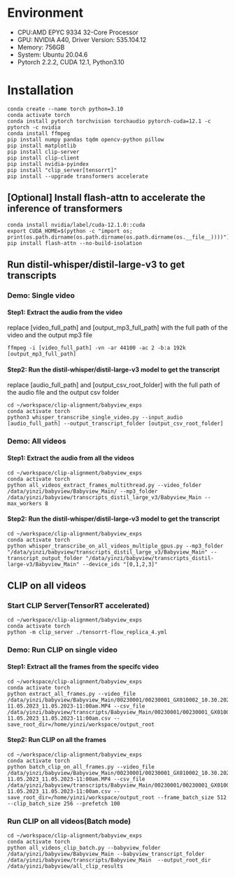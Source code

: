 # Environment

- CPU:AMD EPYC 9334 32-Core Processor
- GPU: NVIDIA A40,  Driver Version: 535.104.12 
- Memory: 756GB
- System: Ubuntu 20.04.6
- Pytorch 2.2.2, CUDA 12.1, Python3.10

# Installation

```
conda create --name torch python=3.10
conda activate torch
conda install pytorch torchvision torchaudio pytorch-cuda=12.1 -c pytorch -c nvidia
conda install ffmpeg
pip install numpy pandas tqdm opencv-python pillow
pip install matplotlib
pip install clip-server
pip install clip-client
pip install nvidia-pyindex 
pip install "clip_server[tensorrt]"
pip install --upgrade transformers accelerate
```
## [Optional] Install flash-attn to accelerate the inference of transformers
```
conda install nvidia/label/cuda-12.1.0::cuda
export CUDA_HOME=$(python -c "import os; print(os.path.dirname(os.path.dirname(os.path.dirname(os.__file__))))")
pip install flash-attn --no-build-isolation
```


## Run distil-whisper/distil-large-v3 to get transcripts

### Demo: Single video

#### Step1: Extract the audio from the video
replace [video_full_path] and [output_mp3_full_path] with the full path of the video and the output mp3 file
```
ffmpeg -i [video_full_path] -vn -ar 44100 -ac 2 -b:a 192k [output_mp3_full_path]
```
#### Step2: Run the distil-whisper/distil-large-v3 model to get the transcript
replace [audio_full_path] and [output_csv_root_folder] with the full path of the audio file and the output csv folder
```
cd ~/workspace/clip-alignment/babyview_exps
conda activate torch
python3 whisper_transcribe_single_video.py --input_audio [audio_full_path] --output_transcript_folder [output_csv_root_folder]
```

### Demo: All videos
#### Step1: Extract the audio from all the videos
```
cd ~/workspace/clip-alignment/babyview_exps
conda activate torch
python all_videos_extract_frames_multithread.py --video_folder /data/yinzi/babyview/Babyview_Main/ --mp3_folder /data/yinzi/babyview/transcripts_distil_large_v3/Babyview_Main --max_workers 8
```

#### Step2: Run the distil-whisper/distil-large-v3 model to get the transcript
```
cd ~/workspace/clip-alignment/babyview_exps
conda activate torch
python whisper_transcribe_on_all_videos_multiple_gpus.py --mp3_folder "/data/yinzi/babyview/transcripts_distil_large_v3/Babyview_Main" --transcript_output_folder "/data/yinzi/babyview/transcripts_distil-large-v3/Babyview_Main" --device_ids "[0,1,2,3]"
```


## CLIP on all videos

### Start CLIP Server(TensorRT accelerated)

```
cd ~/workspace/clip-alignment/babyview_exps
conda activate torch
python -m clip_server ./tensorrt-flow_replica_4.yml
```



### Demo: Run CLIP on single video



#### Step1: Extract all the frames from the specifc video

```
cd ~/workspace/clip-alignment/babyview_exps
conda activate torch
python extract_all_frames.py --video_file /data/yinzi/babyview/Babyview_Main/00230001/00230001_GX010002_10.30.2023-11.05.2023_11.05.2023-11:00am.MP4 --csv_file /data/yinzi/babyview/transcripts/Babyview_Main/00230001/00230001_GX010002_10.30.2023-11.05.2023_11.05.2023-11:00am.csv --save_root_dir=/home/yinzi/workspace/output_root

```

#### Step2: Run CLIP on all the frames

```
cd ~/workspace/clip-alignment/babyview_exps
conda activate torch
python batch_clip_on_all_frames.py --video_file /data/yinzi/babyview/Babyview_Main/00230001/00230001_GX010002_10.30.2023-11.05.2023_11.05.2023-11:00am.MP4 --csv_file /data/yinzi/babyview/transcripts/Babyview_Main/00230001/00230001_GX010002_10.30.2023-11.05.2023_11.05.2023-11:00am.csv --save_root_dir=/home/yinzi/workspace/output_root --frame_batch_size 512 --clip_batch_size 256 --prefetch 100
```


### Run CLIP on all videos(Batch mode)

```
cd ~/workspace/clip-alignment/babyview_exps
conda activate torch
python all_videos_clip_batch.py --babyview_folder /data/yinzi/babyview/Babyview_Main --babyview_transcript_folder /data/yinzi/babyview/transcripts/Babyview_Main  --output_root_dir /data/yinzi/babyview/all_clip_results 
```

